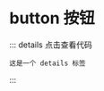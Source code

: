 # button 按钮

<!-- <z-button summary="Vue"></z-button> -->

::: details 点击查看代码
```
这是一个 details 标签
```
:::